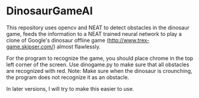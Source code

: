 # DinosaurGameAI
This repository uses opencv and NEAT to detect obstacles in the dinosaur game, feeds the information to a NEAT trained neural network to play a clone of Google's dinosaur offline game (http://www.trex-game.skipser.com/) almost flawlessly. 

For the program to recognize the game, you should place chrome in the top left corner of the screen. Use dinogame.py to make sure that all obstacles are recognized with red. Note: Make sure when the dinosaur is crounching, the program does not recognize it as an obstacle. 

In later versions, I will try to make this easier to use.
